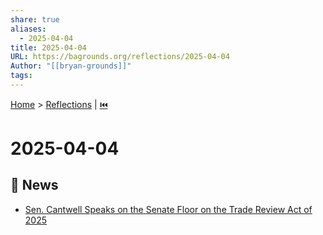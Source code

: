 ```yaml
---
share: true
aliases:
  - 2025-04-04
title: 2025-04-04
URL: https://bagrounds.org/reflections/2025-04-04
Author: "[[bryan-grounds]]"
tags: 
---
```

[Home](../index.md) > [Reflections](./index.md) | [⏮️](./2025-04-03.md)  
# 2025-04-04  
## 📰 News  
- [Sen. Cantwell Speaks on the Senate Floor on the Trade Review Act of 2025](../videos/sen-cantwell-speaks-on-the-senate-floor-on-the-trade-review-act-of-2025.md)  
